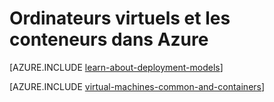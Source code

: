 <properties
    pageTitle="Ordinateurs virtuels et les conteneurs | Microsoft Azure"
    description="Décrit des machines virtuelles, Docker et conteneurs de Linux et leur utilisation dans des groupes de chacun dans Azure, y compris les avantages de chacun et les scénarios dans lesquels chaque approche fonctionne très bien."
    services="virtual-machines-windows"
    documentationCenter="virtual-machines"
    authors="squillace"
    manager="timlt"
    tags="azure-resource-manager,azure-service-management"
/>


<tags
    ms.service="virtual-machines-windows"
    ms.devlang="na"
    ms.topic="article"
    ms.tgt_pltfrm="vm-windows"
    ms.workload="infrastructure"
    ms.date="08/23/2016"
    ms.author="rasquill"
/>


# <a name="virtual-machines-and-containers-in-azure"></a>Ordinateurs virtuels et les conteneurs dans Azure

[AZURE.INCLUDE [learn-about-deployment-models](../../includes/learn-about-deployment-models-both-include.md)]

[AZURE.INCLUDE [virtual-machines-common-and-containers](../../includes/virtual-machines-common-containers.md)]

